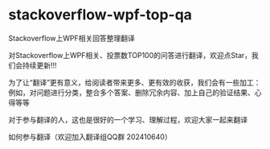 # stackoverflow-wpf-top-qa
Stackoverflow上WPF相关回答整理翻译

对Stackoverflow上WPF相关、投票数TOP100的问答进行翻译，欢迎点Star，我们会持续更新!!!

为了让“翻译”更有意义，给阅读者带来更多、更有效的收获，我们会有一些加工：
例如，对问题进行分类，整合多个答案、删除冗余内容、加上自己的验证结果、心得等等

对于参与翻译的人，这也是很好的一个学习、理解过程，欢迎大家一起来翻译

如何参与翻译（欢迎加入翻译组QQ群 202410640）
